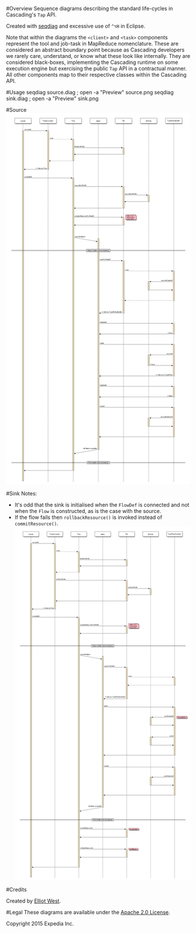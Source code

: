 #Overview
Sequence diagrams describing the standard life-cycles in Cascading's `Tap` API.

Created with [seqdiag](http://blockdiag.com/en/seqdiag/) and excessive use of `^⌥H` in Eclipse.

Note that within the diagrams the `<client>` and `<task>` components represent the tool and job-task in MapReduce nomenclature. These are considered an abstract boundary point because as Cascading developers we rarely care, understand, or know what these look like internally. They are considered black-boxes, implementing the Cascading runtime on some execution engine but exercising the public `Tap` API in a contractual manner. All other components map to their respective classes within the Cascading API.

#Usage
    seqdiag source.diag ; open -a "Preview" source.png
    seqdiag sink.diag ; open -a "Preview" sink.png 

#Source
![Source](source.png)

#Sink
Notes:

* It's odd that the sink is initialised when the `FlowDef` is connected and not when the `Flow` is constructed, as is the case with the source.
* If the flow fails then `rollbackResource()` is invoked instead of `commitResource()`.
![Sink](sink.png)

#Credits

Created by [Elliot West](https://github.com/teabot).

#Legal
These diagrams are available under the [Apache 2.0 License](http://www.apache.org/licenses/LICENSE-2.0.html).

Copyright 2015 Expedia Inc.
